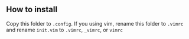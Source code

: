 ## How to install
Copy this folder to `.config`. If you using vim, rename this folder to `.vimrc`
and rename `init.vim` to `.vimrc`, `_vimrc`, or `vimrc`
